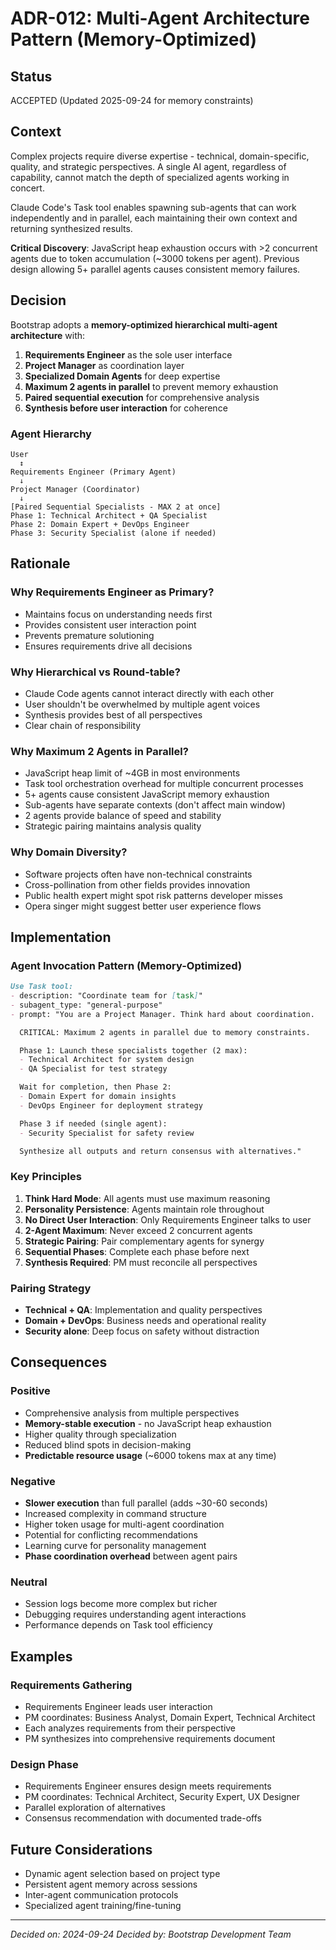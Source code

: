 # ADR-012: Multi-Agent Architecture Pattern (Memory-Optimized)

## Status
ACCEPTED (Updated 2025-09-24 for memory constraints)

## Context
Complex projects require diverse expertise - technical, domain-specific, quality, and strategic perspectives. A single AI agent, regardless of capability, cannot match the depth of specialized agents working in concert.

Claude Code's Task tool enables spawning sub-agents that can work independently and in parallel, each maintaining their own context and returning synthesized results.

**Critical Discovery**: JavaScript heap exhaustion occurs with >2 concurrent agents due to token accumulation (~3000 tokens per agent). Previous design allowing 5+ parallel agents causes consistent memory failures.

## Decision
Bootstrap adopts a **memory-optimized hierarchical multi-agent architecture** with:

1. **Requirements Engineer** as the sole user interface
2. **Project Manager** as coordination layer
3. **Specialized Domain Agents** for deep expertise
4. **Maximum 2 agents in parallel** to prevent memory exhaustion
5. **Paired sequential execution** for comprehensive analysis
6. **Synthesis before user interaction** for coherence

### Agent Hierarchy
```
User
  ↕
Requirements Engineer (Primary Agent)
  ↓
Project Manager (Coordinator)
  ↓
[Paired Sequential Specialists - MAX 2 at once]
Phase 1: Technical Architect + QA Specialist
Phase 2: Domain Expert + DevOps Engineer
Phase 3: Security Specialist (alone if needed)
```

## Rationale

### Why Requirements Engineer as Primary?
- Maintains focus on understanding needs first
- Provides consistent user interaction point
- Prevents premature solutioning
- Ensures requirements drive all decisions

### Why Hierarchical vs Round-table?
- Claude Code agents cannot interact directly with each other
- User shouldn't be overwhelmed by multiple agent voices
- Synthesis provides best of all perspectives
- Clear chain of responsibility

### Why Maximum 2 Agents in Parallel?
- JavaScript heap limit of ~4GB in most environments
- Task tool orchestration overhead for multiple concurrent processes
- 5+ agents cause consistent JavaScript memory exhaustion
- Sub-agents have separate contexts (don't affect main window)
- 2 agents provide balance of speed and stability
- Strategic pairing maintains analysis quality

### Why Domain Diversity?
- Software projects often have non-technical constraints
- Cross-pollination from other fields provides innovation
- Public health expert might spot risk patterns developer misses
- Opera singer might suggest better user experience flows

## Implementation

### Agent Invocation Pattern (Memory-Optimized)
```markdown
Use Task tool:
- description: "Coordinate team for [task]"
- subagent_type: "general-purpose"
- prompt: "You are a Project Manager. Think hard about coordination.

  CRITICAL: Maximum 2 agents in parallel due to memory constraints.

  Phase 1: Launch these specialists together (2 max):
  - Technical Architect for system design
  - QA Specialist for test strategy

  Wait for completion, then Phase 2:
  - Domain Expert for domain insights
  - DevOps Engineer for deployment strategy

  Phase 3 if needed (single agent):
  - Security Specialist for safety review

  Synthesize all outputs and return consensus with alternatives."
```

### Key Principles
1. **Think Hard Mode**: All agents must use maximum reasoning
2. **Personality Persistence**: Agents maintain role throughout
3. **No Direct User Interaction**: Only Requirements Engineer talks to user
4. **2-Agent Maximum**: Never exceed 2 concurrent agents
5. **Strategic Pairing**: Pair complementary agents for synergy
6. **Sequential Phases**: Complete each phase before next
7. **Synthesis Required**: PM must reconcile all perspectives

### Pairing Strategy
- **Technical + QA**: Implementation and quality perspectives
- **Domain + DevOps**: Business needs and operational reality
- **Security alone**: Deep focus on safety without distraction

## Consequences

### Positive
- Comprehensive analysis from multiple perspectives
- **Memory-stable execution** - no JavaScript heap exhaustion
- Higher quality through specialization
- Reduced blind spots in decision-making
- **Predictable resource usage** (~6000 tokens max at any time)

### Negative
- **Slower execution** than full parallel (adds ~30-60 seconds)
- Increased complexity in command structure
- Higher token usage for multi-agent coordination
- Potential for conflicting recommendations
- Learning curve for personality management
- **Phase coordination overhead** between agent pairs

### Neutral
- Session logs become more complex but richer
- Debugging requires understanding agent interactions
- Performance depends on Task tool efficiency

## Examples

### Requirements Gathering
- Requirements Engineer leads user interaction
- PM coordinates: Business Analyst, Domain Expert, Technical Architect
- Each analyzes requirements from their perspective
- PM synthesizes into comprehensive requirements document

### Design Phase
- Requirements Engineer ensures design meets requirements
- PM coordinates: Technical Architect, Security Expert, UX Designer
- Parallel exploration of alternatives
- Consensus recommendation with documented trade-offs

## Future Considerations
- Dynamic agent selection based on project type
- Persistent agent memory across sessions
- Inter-agent communication protocols
- Specialized agent training/fine-tuning

---
*Decided on: 2024-09-24*
*Decided by: Bootstrap Development Team*